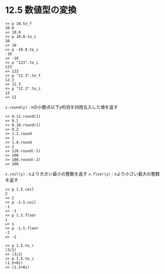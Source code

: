 # 12.5 数値型の変換

```
>> p 10.to_f
10.0
=> 10.0
>> p 10.8.to_i
10
=> 10
>> p -10.8.to_i
-10
=> -10
>> p "123".to_i
123
=> 123
>> p "12.3".to_f
12.3
=> 12.3
>> p "12.3".to_i
12
=> 12
```

`x.round(y)` : xの小数点以下y桁目を四捨五入した値を返す

```
>> 0.12.round(1)
=> 0.1
>> 0.18.round(1)
=> 0.2
>> 1.2.round
=> 1
>> 1.8.round
=> 2
>> 120.round(-2)
=> 100
>> 180.round(-2)
=> 200
```

`x.ceil(y)` : xより大きい最小の整数を返す
`x.floor(y)` : xより小さい最大の整数を返す

```
>> p 1.5.ceil
2
=> 2
>> p -1.5.ceil
-1
=> -1
>> p 1.5.floor
1
=> 1
>> p -1.5.floor
-2
=> -2
```

```
>> p 1.5.to_r
(3/2)
=> (3/2)
>> p 1.5.to_c
(1.5+0i)
=> (1.5+0i)
```

